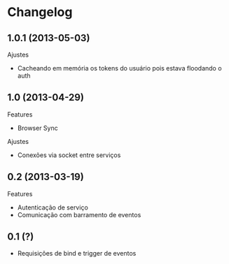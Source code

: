 Changelog
=========

## 1.0.1 (2013-05-03)

Ajustes
- Cacheando em memória os tokens do usuário pois estava floodando o auth

## 1.0 (2013-04-29)

Features
- Browser Sync

Ajustes
- Conexões via socket entre serviços

## 0.2 (2013-03-19)

Features
- Autenticação de serviço
- Comunicação com barramento de eventos

## 0.1 (?)

- Requisições de bind e trigger de eventos